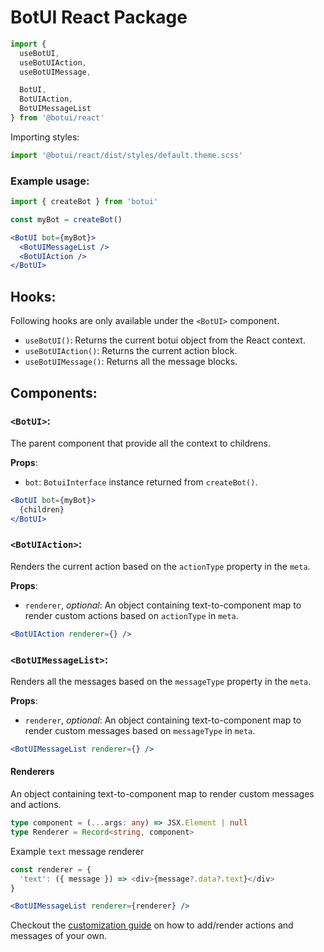 
# BotUI React Package

```js
import {
  useBotUI,
  useBotUIAction,
  useBotUIMessage,

  BotUI,
  BotUIAction,
  BotUIMessageList
} from '@botui/react'
```

Importing styles:
```js
import '@botui/react/dist/styles/default.theme.scss'
```

### Example usage:

```js
import { createBot } from 'botui'
```

```js
const myBot = createBot()
```

```jsx
<BotUI bot={myBot}>
  <BotUIMessageList />
  <BotUIAction />
</BotUI>
```

## Hooks:

Following hooks are only available under the `<BotUI>` component.

- `useBotUI()`: Returns the current botui object from the React context.
- `useBotUIAction()`: Returns the current action block.
- `useBotUIMessage()`: Returns all the message blocks.

## Components:

### `<BotUI>`:
The parent component that provide all the context to childrens.

**Props**:

  - `bot`: `BotuiInterface` instance returned from `createBot()`.

```jsx
<BotUI bot={myBot}>
  {children}
</BotUI>
```

### `<BotUIAction>`:
Renders the current action based on the `actionType` property in the `meta`.

**Props**:

  - `renderer`, *optional*: An object containing text-to-component map to render custom actions based on `actionType` in `meta`.

```jsx
<BotUIAction renderer={} />
```

### `<BotUIMessageList>`:
Renders all the messages based on the `messageType` property in the `meta`.

**Props**:

  - `renderer`, *optional*: An object containing text-to-component map to render custom messages based on `messageType` in `meta`.

```jsx
<BotUIMessageList renderer={} />
```

#### Renderers

An object containing text-to-component map to render custom messages and actions.

```ts
type component = (...args: any) => JSX.Element | null
type Renderer = Record<string, component>
```

Example `text` message renderer

```js
const renderer = {
  'text': ({ message }) => <div>{message?.data?.text}</div>
}
```

```jsx
<BotUIMessageList renderer={renderer} />
```


Checkout the [customization guide](./custom.md) on how to add/render actions and messages of your own.